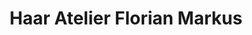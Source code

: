 ---
title: "Haar Atelier Florian Markus"
url: /nuernberg/haar-atelier-florian-markus/
shop: Friseur
---